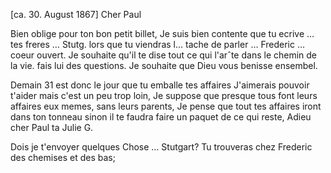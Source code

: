  [ca. 30. August 1867]
Cher Paul

Bien oblige pour ton bon petit billet, Je suis bien contente que tu ecrive … tes freres … Stutg. lors que tu viendras l… tache de parler … Frederic … coeur ouvert. Je souhaite qu'il te dise tout ce qui l'arˆte dans le chemin de la vie. fais lui des questions. Je souhaite que Dieu vous benisse ensembel.

Demain 31 est donc le jour que tu emballe tes affaires J'aimerais pouvoir t'aider mais c'est un peu trop loin, Je suppose que presque tous font leurs affaires eux memes, sans leurs parents, Je pense que tout tes affaires iront dans ton tonneau sinon il te faudra faire un paquet de ce qui reste, 
 Adieu cher Paul
 ta Julie G.

Dois je t'envoyer quelques Chose … Stutgart? Tu trouveras chez Frederic des chemises et des bas;
